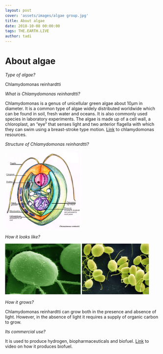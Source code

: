 ```yaml
---
layout: post
cover: 'assets/images/algae group.jpg'
title: About algae
date: 2018-10-08 00:00:00
tags: THE.EARTH.LIVE
author: tadi
---
```


# About algae

*Type of algae?*

Chlamydomonas reinhardtti

*What is Chlamydomonas reinhardtti?*

Chlamydomonas is a genus of unicellular green algae about 10µm in diameter. It is a common type of algae widely
distributed worldwide which can be found in soil, fresh water and oceans. It is also commonly used species in laboratory experiments.
The algae is made up of a cell wall, a chloroplast, an “eye” that senses light and two anterior flagella with which they can swim
using a breast-stroke type motion. [Link](https://www.chlamycollection.org/resources)
to chlamydomonas resources.

*Structure of Chlamydomonas reinhardtti?*

<img src = "../assets/images/algae.png" alt = "" style="width: 49%;">

*How it looks like?*

<img src = "../assets/images/algae green.jpg" alt = "" style="width: 49%;">
<img src = "../assets/images/algae group.jpg" alt = "" style="width: 43.5%;">

*How it grows?*

Chlamydomonas reinhardtti can grow both in the presence and absence of light. However, in the absence of light it requires a supply of organic carbon to grow.


*Its commercial use?*

It is used to produce hydrogen, biopharmaceuticals and biofuel. [Link](https://www.youtube.com/watch?v=sdeFebJWcpw) to video on how it produces biofuel.
